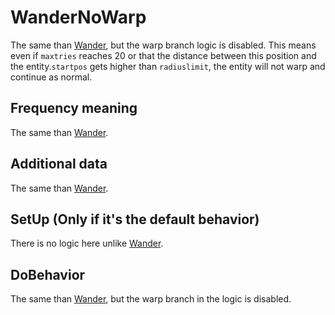 # WanderNoWarp
The same than [Wander](Wander.md), but the warp branch logic is disabled. This means even if `maxtries` reaches 20 or that the distance between this position and the entity.`startpos` gets higher than `radiuslimit`, the entity will not warp and continue as normal.

## Frequency meaning
The same than [Wander](Wander.md).

## Additional data
The same than [Wander](Wander.md).

## SetUp (Only if it's the default behavior)
There is no logic here unlike [Wander](Wander.md).

## DoBehavior
The same than [Wander](Wander.md), but the warp branch in the logic is disabled.